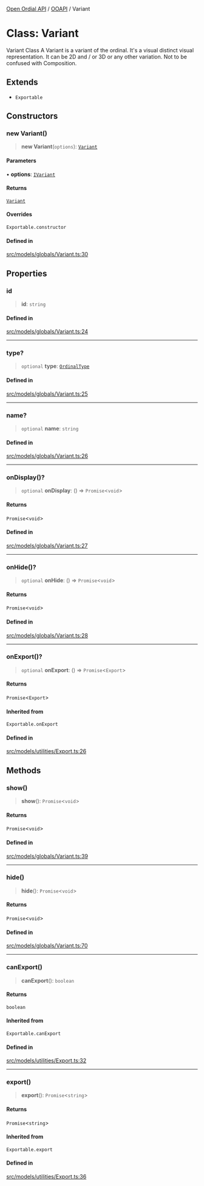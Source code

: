 [Open Ordial API](../../README.md) / [OOAPI](../README.md) / Variant

# Class: Variant

Variant Class
A Variant is a variant of the ordinal. It's a visual distinct visual representation.
It can be 2D and / or 3D or any other variation. Not to be confused with Composition.

## Extends

- `Exportable`

## Constructors

### new Variant()

> **new Variant**(`options`): [`Variant`](Variant.md)

#### Parameters

• **options**: [`IVariant`](../interfaces/IVariant.md)

#### Returns

[`Variant`](Variant.md)

#### Overrides

`Exportable.constructor`

#### Defined in

[src/models/globals/Variant.ts:30](https://github.com/open-ordinal/open-ordinal-api/blob/e5d3b68402ab6ae1542219b48b6d5e3ee2104984/src/models/globals/Variant.ts#L30)

## Properties

### id

> **id**: `string`

#### Defined in

[src/models/globals/Variant.ts:24](https://github.com/open-ordinal/open-ordinal-api/blob/e5d3b68402ab6ae1542219b48b6d5e3ee2104984/src/models/globals/Variant.ts#L24)

***

### type?

> `optional` **type**: [`OrdinalType`](../enumerations/OrdinalType.md)

#### Defined in

[src/models/globals/Variant.ts:25](https://github.com/open-ordinal/open-ordinal-api/blob/e5d3b68402ab6ae1542219b48b6d5e3ee2104984/src/models/globals/Variant.ts#L25)

***

### name?

> `optional` **name**: `string`

#### Defined in

[src/models/globals/Variant.ts:26](https://github.com/open-ordinal/open-ordinal-api/blob/e5d3b68402ab6ae1542219b48b6d5e3ee2104984/src/models/globals/Variant.ts#L26)

***

### onDisplay()?

> `optional` **onDisplay**: () => `Promise`\<`void`\>

#### Returns

`Promise`\<`void`\>

#### Defined in

[src/models/globals/Variant.ts:27](https://github.com/open-ordinal/open-ordinal-api/blob/e5d3b68402ab6ae1542219b48b6d5e3ee2104984/src/models/globals/Variant.ts#L27)

***

### onHide()?

> `optional` **onHide**: () => `Promise`\<`void`\>

#### Returns

`Promise`\<`void`\>

#### Defined in

[src/models/globals/Variant.ts:28](https://github.com/open-ordinal/open-ordinal-api/blob/e5d3b68402ab6ae1542219b48b6d5e3ee2104984/src/models/globals/Variant.ts#L28)

***

### onExport()?

> `optional` **onExport**: () => `Promise`\<`Export`\>

#### Returns

`Promise`\<`Export`\>

#### Inherited from

`Exportable.onExport`

#### Defined in

[src/models/utilities/Export.ts:26](https://github.com/open-ordinal/open-ordinal-api/blob/e5d3b68402ab6ae1542219b48b6d5e3ee2104984/src/models/utilities/Export.ts#L26)

## Methods

### show()

> **show**(): `Promise`\<`void`\>

#### Returns

`Promise`\<`void`\>

#### Defined in

[src/models/globals/Variant.ts:39](https://github.com/open-ordinal/open-ordinal-api/blob/e5d3b68402ab6ae1542219b48b6d5e3ee2104984/src/models/globals/Variant.ts#L39)

***

### hide()

> **hide**(): `Promise`\<`void`\>

#### Returns

`Promise`\<`void`\>

#### Defined in

[src/models/globals/Variant.ts:70](https://github.com/open-ordinal/open-ordinal-api/blob/e5d3b68402ab6ae1542219b48b6d5e3ee2104984/src/models/globals/Variant.ts#L70)

***

### canExport()

> **canExport**(): `boolean`

#### Returns

`boolean`

#### Inherited from

`Exportable.canExport`

#### Defined in

[src/models/utilities/Export.ts:32](https://github.com/open-ordinal/open-ordinal-api/blob/e5d3b68402ab6ae1542219b48b6d5e3ee2104984/src/models/utilities/Export.ts#L32)

***

### export()

> **export**(): `Promise`\<`string`\>

#### Returns

`Promise`\<`string`\>

#### Inherited from

`Exportable.export`

#### Defined in

[src/models/utilities/Export.ts:36](https://github.com/open-ordinal/open-ordinal-api/blob/e5d3b68402ab6ae1542219b48b6d5e3ee2104984/src/models/utilities/Export.ts#L36)

